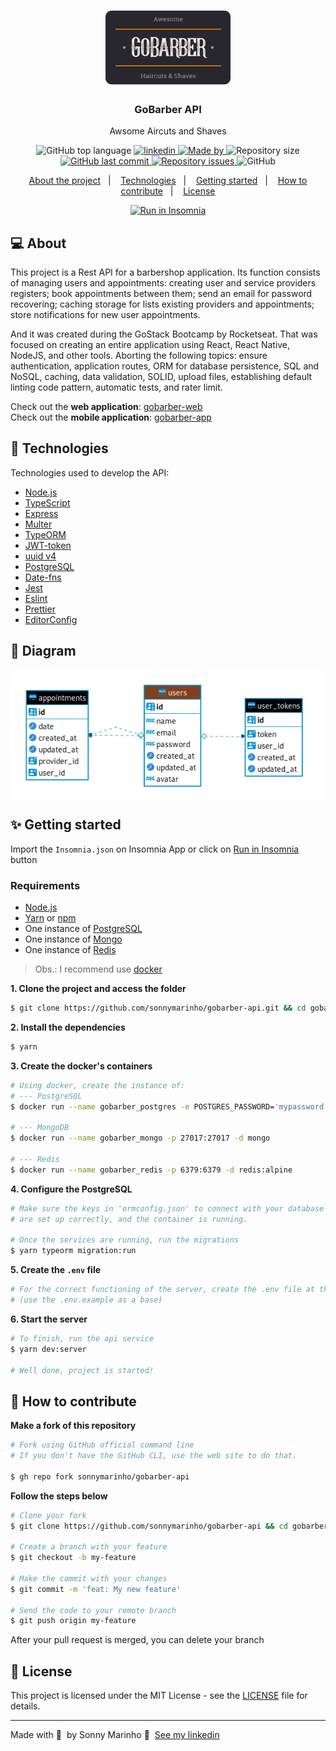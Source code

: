 <h1 align="center" >
	<img alt="Logo" src="docs/assets/logo.svg" width="200px" />
</h1>


<h3 align="center">
  GoBarber API
</h3>

<p align="center">Awsome Aircuts and Shaves</p>

<p align="center">
  <img alt="GitHub top language" src="https://img.shields.io/github/languages/top/sonnymarinho/gobarber-api">

  <a href="https://www.linkedin.com/in/sonnymarinho/">
  <img alt="linkedin" src="https://img.shields.io/badge/-Sonny%20Marinho-378fe9?style=flat-square&logo=Linkedin&logoColor=white&link=https://www.linkedin.com/in/sonnymarinho">
    <img alt="Made by" src="https://img.shields.io/badge/made%20by-Sonny%20Marinho-gree">
  </a>

  <img alt="Repository size" src="https://img.shields.io/github/repo-size/sonnymarinho/gobarber-api">

  <a href="https://github.com/sonnymarinho/gobarber-api/commits/master">
    <img alt="GitHub last commit" src="https://img.shields.io/github/last-commit/sonnymarinho/gobarber-api">
  </a>

  <a href="https://github.com/sonnymarinho/gobarber-api/issues">
    <img alt="Repository issues" src="https://img.shields.io/github/issues/sonnymarinho/gobarber-api">
  </a>

  <img alt="GitHub" src="https://img.shields.io/github/license/sonnymarinho/gobarber-api">
</p>

<p align="center">
  <a href="#-about-the-project">About the project</a>&nbsp;&nbsp;&nbsp;|&nbsp;&nbsp;&nbsp;
  <a href="#-technologies">Technologies</a>&nbsp;&nbsp;&nbsp;|&nbsp;&nbsp;&nbsp;
  <a href="#-getting-started">Getting started</a>&nbsp;&nbsp;&nbsp;|&nbsp;&nbsp;&nbsp;
  <a href="#-how-to-contribute">How to contribute</a>&nbsp;&nbsp;&nbsp;|&nbsp;&nbsp;&nbsp;
  <a href="#-license">License</a>
</p>

<p id="insomniaButton" align="center">
  <a href="docs/insomnia.json" target="_blank"><img src="https://insomnia.rest/images/run.svg" alt="Run in Insomnia"></a>
</p>

## 💻 About
<p>This project is a Rest API for a barbershop application. Its function consists of managing users and appointments: creating user and service providers registers; book appointments between them; send an email for password recovering; caching storage for lists existing providers and appointments; store notifications for new user appointments. </p>

<p> And it was created during the GoStack Bootcamp by Rocketseat. That was focused on creating an entire application using React, React Native, NodeJS, and other tools. Aborting the following topics: ensure authentication, application routes, ORM for database persistence, SQL and NoSQL, caching,  data validation, SOLID, upload files, establishing default linting code pattern, automatic tests, and rater limit. </p>

Check out the **web application**: [gobarber-web](https://github/sonnymarinho/gobarber-web)</br>
Check out the **mobile application**: [gobarber-app](https://github/sonnymarinho/gobarber-app)

## 🚀 Technologies

Technologies used to develop the API:

- [Node.js](https://nodejs.org/en/)
- [TypeScript](https://www.typescriptlang.org/)
- [Express](https://expressjs.com/pt-br/)
- [Multer](https://github.com/expressjs/multer)
- [TypeORM](https://typeorm.io/#/)
- [JWT-token](https://jwt.io/)
- [uuid v4](https://github.com/thenativeweb/uuidv4/)
- [PostgreSQL](https://www.postgresql.org/)
- [Date-fns](https://date-fns.org/)
- [Jest](https://jestjs.io/)
- [Eslint](https://eslint.org/)
- [Prettier](https://prettier.io/)
- [EditorConfig](https://editorconfig.org/)

## 🔶 Diagram

<img align="center" src="docs/assets/diagram.png" alt="Database Diagram" />

## ✨️ Getting started

Import the `Insomnia.json` on Insomnia App or click on [Run in Insomnia](#insomniaButton) button

### Requirements

- [Node.js](https://nodejs.org/en/)
- [Yarn](https://classic.yarnpkg.com/) or [npm](https://www.npmjs.com/)
- One instance of [PostgreSQL](https://www.postgresql.org/)
- One instance of [Mongo](https://www.mongodb.com/)
- One instance of [Redis](https://redis.io/)

> Obs.: I recommend use [docker](/docs/using_docker.md)

**1. Clone the project and access the folder**

```bash
$ git clone https://github.com/sonnymarinho/gobarber-api.git && cd gobarber-api
```

**2. Install the dependencies**

```bash
$ yarn
```

**3. Create the docker's containers**

```bash
# Using docker, create the instance of:
# --- PostgreSQL
$ docker run --name gobarber_postgres -e POSTGRES_PASSWORD='mypassword' -p 5432:5432 -d postgres

# --- MongoDB
$ docker run --name gobarber_mongo -p 27017:27017 -d mongo

# --- Redis
$ docker run --name gobarber_redis -p 6379:6379 -d redis:alpine
```

**4. Configure the PostgreSQL**

```bash
# Make sure the keys in 'ormconfig.json' to connect with your database
# are set up correctly, and the container is running.

# Once the services are running, run the migrations
$ yarn typeorm migration:run
```

**5. Create the `.env` file**

```bash
# For the correct functioning of the server, create the .env file at the root of the project.
# (use the .env.example as a base)
```

**6. Start the server**

```bash
# To finish, run the api service
$ yarn dev:server

# Well done, project is started!
```


## 🤔 How to contribute

**Make a fork of this repository**

```bash
# Fork using GitHub official command line
# If you don't have the GitHub CLI, use the web site to do that.

$ gh repo fork sonnymarinho/gobarber-api
```

**Follow the steps below**

```bash
# Clone your fork
$ git clone https://github.com/sonnymarinho/gobarber-api && cd gobarber-api

# Create a branch with your feature
$ git checkout -b my-feature

# Make the commit with your changes
$ git commit -m 'feat: My new feature'

# Send the code to your remote branch
$ git push origin my-feature
```

After your pull request is merged, you can delete your branch

## 📝 License

This project is licensed under the MIT License - see the [LICENSE](https://github.com/git/git-scm.com/blob/master/MIT-LICENSE.txt) file for details.

---

Made with 💜 &nbsp;by Sonny Marinho 👋 &nbsp;[See my linkedin](https://www.linkedin.com/in/sonnymarinho/)
